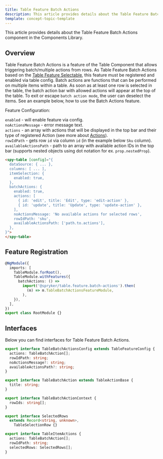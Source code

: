 ```yaml
---
title: Table Feature Batch Actions
description: This article provides details about the Table Feature Batch Actions component in the Components Library.
template: concept-topic-template
---
```


This article provides details about the Table Feature Batch Actions component in the Components Library.

## Overview

Table Feature Batch Actions is a feature of the Table Component that allows triggering batch/multiple actions from rows.
As Table Feature Batch Actions based on the [Table Feature Selectable](/docs/marketplace/dev/front-end/table-design/table-features/table-feature-selectable.html), 
this feature must be registered and enabled via table config.
Batch actions are functions that can be performed on multiple items within a table. 
As soon as at least one row is selected in the table, the batch action bar with allowed actions will appear at the top of the table.
To exit or escape `batch action mode`, the user can deselect the items.
See an example below, how to use the Batch Actions feature.

Feature Configuration:

`enabled` - will enable feature via config.  
`noActionsMessage` - error message text.  
`actions` - an array with actions that will be displayed in the top bar and their type of 
registered Action (see more about [Actions](/docs/marketplace/dev/front-end/ui-components-library/actions/)).   
`rowIdPath` - gets row `id` via column `id` (in the example below `Sku` column).  
`availableActionsPath` - path to an array with available action IDs in the top bar (supports nested 
objects using dot notation for ex. `prop.nestedProp`).   

```html
<spy-table [config]="{
  dataSource: { ... },
  columns: [ ... ],
  itemSelection: {
    enabled: true,
  },
  batchActions: {
    enabled: true,
    actions: [
      { id: 'edit', title: 'Edit', type: 'edit-action' },
      { id: 'update', title: 'Update', type: 'update-action' },
    ],
    noActionsMessage: 'No available actions for selected rows',
    rowIdPath: 'sku',
    availableActionsPath: ['path.to.actions'],
  },                                                                                           
}">
</spy-table>
```

## Feature Registration

```ts
@NgModule({
  imports: [
    TableModule.forRoot(),
    TableModule.withFeatures({
      batchActions: () =>
        import('@spryker/table.feature.batch-actions').then(
          (m) => m.TableBatchActionsFeatureModule,
        ),    
    }),
  ],
})
export class RootModule {}
```

## Interfaces

Below you can find interfaces for Table Feature Batch Actions.

```ts
export interface TableBatchActionsConfig extends TableFeatureConfig {
  actions: TableBatchAction[];
  rowIdPath: string;
  noActionsMessage?: string;
  availableActionsPath?: string;
}

export interface TableBatchAction extends TableActionBase {
  title: string;
}

export interface TableBatchActionContext {
  rowIds: string[];
}

export interface SelectedRows
  extends Record<string, unknown>,
    TableSelectionRow {}

export interface TableItemActions {
  actions: TableBatchAction[];
  rowIdPath: string;
  selectedRows: SelectedRows[];
}
```
